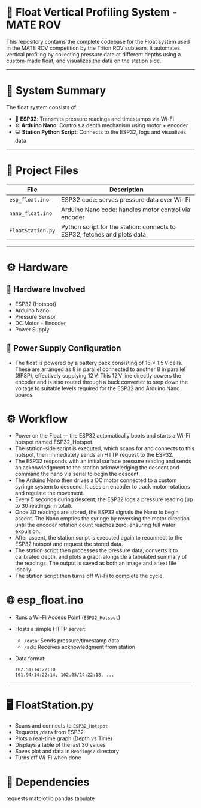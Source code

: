 # 🌊 Float Vertical Profiling System - MATE ROV

This repository contains the complete codebase for the Float system used in the MATE ROV competition by the Triton ROV subteam.
It automates vertical profiling by collecting pressure data at different depths using a custom-made float, and visualizes the data on the station side.

---

# 🧠 System Summary

The float system consists of:
- 📡 **ESP32**: Transmits pressure readings and timestamps via Wi-Fi
- ⚙️ **Arduino Nano**: Controls a depth mechanism using motor + encoder
- 💻 **Station Python Script**: Connects to the ESP32, logs and visualizes data

---

# 📂 Project Files

| File | Description |
|------|-------------|
| `esp_float.ino` | ESP32 code: serves pressure data over Wi-Fi |
| `nano_float.ino` | Arduino Nano code: handles motor control via encoder |
| `FloatStation.py` | Python script for the station: connects to ESP32, fetches and plots data |

---

# ⚙️ Hardware

## 🔧 Hardware Involved
- ESP32 (Hotspot)
- Arduino Nano
- Pressure Sensor
- DC Motor + Encoder
- Power Supply


## 🔋 Power Supply Configuration
- The float is powered by a battery pack consisting of 16 × 1.5 V cells. These are arranged as 8 in parallel connected to another 8 in parallel (8P8P), effectively supplying 12 V. 
This 12 V line directly powers the encoder and is also routed through a buck converter to step down the voltage to suitable levels required for the ESP32 and Arduino Nano boards.


# ⚙️ Workflow
- Power on the Float — the ESP32 automatically boots and starts a Wi-Fi hotspot named ESP32_Hotspot.
- The station-side script is executed, which scans for and connects to this hotspot, then immediately sends an HTTP request to the ESP32.
- The ESP32 responds with an initial surface pressure reading and sends an acknowledgment to the station acknowledging the descent and command the nano via serial to begin the descent.
- The Arduino Nano then drives a DC motor connected to a custom syringe system to descend. It uses an encoder to track motor rotations and regulate the movement.
- Every 5 seconds during descent, the ESP32 logs a pressure reading (up to 30 readings in total).
- Once 30 readings are stored, the ESP32 signals the Nano to begin ascent. The Nano empties the syringe by reversing the motor direction until the encoder rotation count reaches zero, 
ensuring full water expulsion.
- After ascent, the station script is executed again to reconnect to the ESP32 hotspot and request the stored data.
- The station script then processes the pressure data, converts it to calibrated depth, and plots a graph alongside a tabulated summary of the readings. The output is saved as both an 
image and a text file locally.
- The station script then turns off Wi-Fi to complete the cycle.

# 🌐 esp_float.ino 

- Runs a Wi-Fi Access Point (`ESP32_Hotspot`)
- Hosts a simple HTTP server:
  - `/data`: Sends pressure/timestamp data
  - `/ack`: Receives acknowledgment from station 

- Data format:  
  ```
  102.51/14:22:10
  101.94/14:22:14, 102.05/14:22:18, ...
  ```

---

# 🖥️ FloatStation.py

- Scans and connects to `ESP32_Hotspot`
- Requests `/data` from ESP32
- Plots a real-time graph (Depth vs Time)
- Displays a table of the last 30 values
- Saves plot and data in `Readings/` directory
- Turns off Wi-Fi when done

# 🧪 Dependencies

requests matplotlib pandas tabulate
